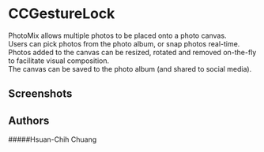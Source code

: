 # CCGestureLock

PhotoMix allows multiple photos to be placed onto a photo canvas.  
Users can pick photos from the photo album, or snap photos real-time.  
Photos added to the canvas can be resized, rotated and removed on-the-fly to facilitate visual composition.  
The canvas can be saved to the photo album (and shared to social media).

## Screenshots

## Authors
#####Hsuan-Chih Chuang
